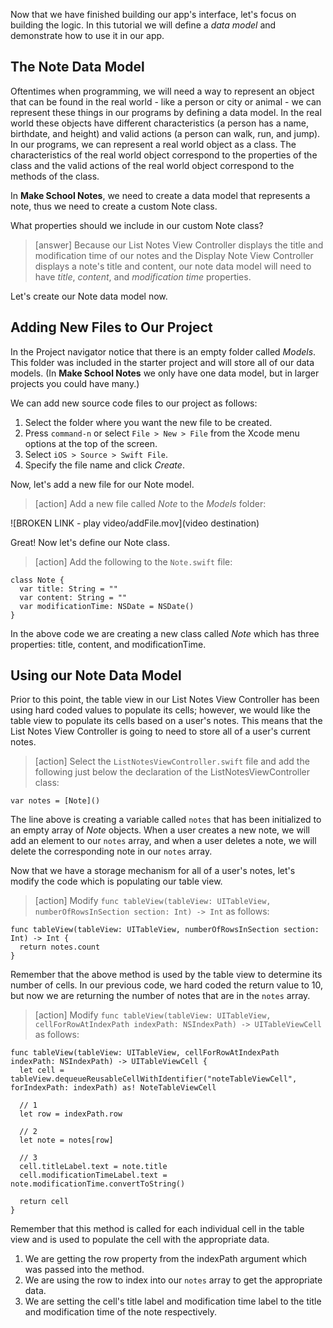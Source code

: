 
Now that we have finished building our app's interface, let's focus on building the logic. In this tutorial we will define a *data model* and demonstrate how to use it in our app.

## The Note Data Model

Oftentimes when programming, we will need a way to represent an object that can be found in the real world - like a person or city or animal - we can represent these things in our programs by defining a data model. In the real world these objects have different characteristics (a person has a name, birthdate, and height) and valid actions (a person can walk, run, and jump). In our programs, we can represent a real world object as a class. The characteristics of the real world object correspond to the properties of the class and the valid actions of the real world object correspond to the methods of the class.

In **Make School Notes**, we need to create a data model that represents a note, thus we need to create a custom Note class.  

What properties should we include in our custom Note class?

> [answer]
Because our List Notes View Controller displays the title and modification time of our notes and the Display Note View Controller displays a note's title and content, our note data model will need to have *title*, *content*, and *modification time* properties.

Let's create our Note data model now.

## Adding New Files to Our Project

In the Project navigator notice that there is an empty folder called *Models*. This folder was included in the starter project and will store all of our data models. (In **Make School Notes** we only have one data model, but in larger projects you could have many.)

We can add new source code files to our project as follows:

1. Select the folder where you want the new file to be created.
2. Press `command-n` or select `File > New > File` from the Xcode menu options at the top of the screen.
3. Select `iOS > Source > Swift File`.
4. Specify the file name and click *Create*.

Now, let's add a new file for our Note model.

> [action]
Add a new file called *Note* to the *Models* folder:
>
![BROKEN LINK - play video/addFile.mov](video destination)

Great! Now let's define our Note class.

> [action]
Add the following to the `Note.swift` file:
>
    class Note {
      var title: String = ""
      var content: String = ""
      var modificationTime: NSDate = NSDate()
    }

In the above code we are creating a new class called *Note* which has three properties: title, content, and modificationTime.

## Using our Note Data Model

Prior to this point, the table view in our List Notes View Controller has been using hard coded values to populate its cells; however, we would like the table view to populate its cells based on a user's notes. This means that the List Notes View Controller is going to need to store all of a user's current notes.

> [action]
Select the `ListNotesViewController.swift` file and add the following just below the declaration of the ListNotesViewController class:
>
    var notes = [Note]()

The line above is creating a variable called `notes` that has been initialized to an empty array of *Note* objects. When a user creates a new note, we will add an element to our `notes` array, and when a user deletes a note, we will delete the corresponding note in our `notes` array.

Now that we have a storage mechanism for all of a user's notes, let's modify the code which is populating our table view.

> [action]
Modify `func tableView(tableView: UITableView, numberOfRowsInSection section: Int) -> Int` as follows:
>
    func tableView(tableView: UITableView, numberOfRowsInSection section: Int) -> Int {
      return notes.count
    }

Remember that the above method is used by the table view to determine its number of cells. In our previous code, we hard coded the return value to 10, but now we are returning the number of notes that are in the `notes` array.

> [action]
Modify `func tableView(tableView: UITableView, cellForRowAtIndexPath indexPath: NSIndexPath) -> UITableViewCell` as follows:
>
    func tableView(tableView: UITableView, cellForRowAtIndexPath indexPath: NSIndexPath) -> UITableViewCell {
      let cell = tableView.dequeueReusableCellWithIdentifier("noteTableViewCell", forIndexPath: indexPath) as! NoteTableViewCell
>
      // 1
      let row = indexPath.row
>
      // 2
      let note = notes[row]
>
      // 3
      cell.titleLabel.text = note.title
      cell.modificationTimeLabel.text = note.modificationTime.convertToString()
>      
      return cell
    }

Remember that this method is called for each individual cell in the table view and is used to populate the cell with the appropriate data.

1. We are getting the row property from the indexPath argument which was passed into the method.
2. We are using the row to index into our `notes` array to get the appropriate data.
3. We are setting the cell's title label and modification time label to the title and modification time of the note respectively.
